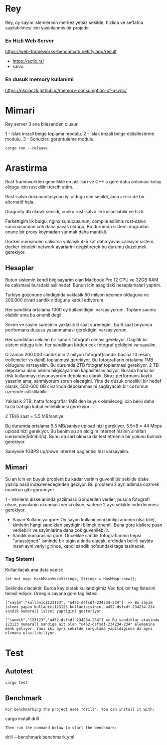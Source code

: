 # Rey

Rey, oy sayim islemlerinin merkeziyetsiz sekilde, hizlica ve seffafca sayilabilmesi icin yayinlanmis bir projedir.

### En Hizli Web Server

https://web-frameworks-benchmark.netlify.app/result

- https://actix.rs/
- salvo

### En dusuk memory kullanimi

https://pkolaczk.github.io/memory-consumption-of-async/

# Mimari

Rey server 3 ana bilesenden olusur,

1 - Islak imzali belge toplama modulu.
2 - Islak imzali belge dijitallestirme modulu.
3 - Sonuclari goruntuleme modulu.


```
cargo run --release
```

# Arastirma

Rust frameworkleri genellikle en hizliliari ve C++ a gore daha anlamasi kolay oldugu icin rust dilini tercih ettim.

Rust-salvo dokumantasyonu iyi oldugu icin secildi, ama `actix` de bir alternatif hala.

Dragonfy db olarak secildi, cunku rust-salvo ile kullanilabilir ve hizli.

Farkettigim ilk bulgu, nginx sunucusunun, compile edilmis rust-salvo suncuusundan cok daha yavas oldugu. Bu durumda sistemi dogrudan onune bir proxy koymadan sunmak daha mantikli.

Docker icerisinden calisirsa yaklasik 4-5 kat daha yavas calisiyor sistem, docker icindeki network ayarlarini degistirerek bu durumu duzeltmek gerekiyor.

## Hesaplar

Butun sistemin kendi bilgisayarim olan Macbook Pro 12 CPU ve 32GB RAM ile calismasi buradaki asil hedef. Bunun icin asagidaki hesaplamalari yaptim.

Turkiye gozonune alindiginda yaklasik 50 milyon secmen olduguna ve 200.000 civari sandik oldugunu kabul ediyorum.

Her sandikta ortalama 1000 oy kullanildigini varsayiyorum. Toplam sacma olabilir ama bu onemli degil.

Secim ve sayim surecinin yaklasik 6 saat surecegini, bu 6 saat boyunca performans dususu yasanmamasi gerektigini varsayiyorum.

Her sandiktan cekilen bir sandik fotografi olmasi gerekiyor. Dagitik bir sistem oldugu icin, her sandiktan birden cok fotograf geldigini varsayalim.

O zaman 200.000 sandik icin 2 milyon fotograf(sandik basina 10 resim, trollemeler vs dahil) toplanmasi gerekiyor. Bu fotograflarin ortalama 1MB oldugunu varsayalim. Bu durumda 2TB fotograf toplanmasi gerekiyor. 2 TB depolama alani benim bilgisayarimin kapasitesini asiyor. Burada harici bir disk kullanmayi dusunuyorum depolama olarak. Biraz performans kaybi yasarim ama, sanmiyorum sorun olacagini. Yine de dusuk oncelikli bir hedef olarak, 500-600 GB civarinda depolanmasini saglayacak bir cozumun uzerinde calislilabilir.

Yaklasik 2TB, hatta fotograflar 1MB den buyuk olabilecegi icin belki daha fazla trafigin kabul edilebilmesi gerekiyor.

2 TB/6 saat = 5.5 MB/saniye

Bu durumda ortalama 5.5 MB/saniye upload hizi gerekiyor. 5.5*8 = 44 Mbps upload hizi gerekiyor. Bu benim su an aldigim internet hizinin sinirlari icerisinde(50mbit/s). Bunu da sart olmasa da test etmenin bir yolunu bulmak gerekiyor.



Saniyede 1GBPS up/down internet baglantisi hizi varsayalim.

## Mimari

Su an icin en buyuk problem bu kadar verinin guvenli bir sekilde diske yazilip nasil indexleneceginden geciyor. Bu problemi 2 ayri adimda cozmek mumkun gibi gorunuyor.

1 - Verilerin diske aninda yazilmasi: Gonderilen veriler, pusula fotografi olsun, pusulanin okunmasi verisi olsun, sadece 2 ayri sekilde indexlenmesi gerekiyor.

- Sayan Kullanciya gore: Oy sayan kullanicinin(kimligi anonim olsa bile), kimlerin hangi sandiklari saydigini bilmek onemli. Buna gore kisilere puan verilebilir ve sayimlarina daha cok guvenilebilir.
- Sandik numarasina gore. Oncelikle sandik fotograflarinin hepsi "unassigned" isminde bir tagin altinda olacak, ardindan belirli sayida insan ayni veriyi girince, kendi sandik no'sundaki taga tasinacak.

### Tag Sistemi

Kullanilacak ana data yapisi:

`let mut map: HashMap<Vec<String>, String> = HashMap::new();`

Seklinde olacaktir. Burda key olarak kullandigimiz Vec<String> tipi, bir tag listesini temsil ediyor. 
Ornegin sayana  gore tag listesi:

```
["sayim","kullanici123123", "u452-dsfsdf-234234-234"]  => Bu sayim islemi yapan kullanici123123 kullanicisinin, u452-dsfsdf-234234-234 sandik numarali islemi yaptigini gosteriyor.
```
```
["sandik","123123","u452-dsfsdf-234234-234"] => Bu sandiklar arasinda 123123 numarali sandiga ait olan "u452-dsfsdf-234234-234" elemanina denk geliyor. Yani iki ayri sekilde sorgulama yapildiginda da ayni elemana ulasilabiliyor.
```
# Test
## Autotest
```
cargo test
```
## Benchmark
```
For benchmarking the project uses "drill". You can install it with:
```
cargo install drill
```
Then run the command below to start the benchmark:
```
drill --benchmark benchmark.yml
```
